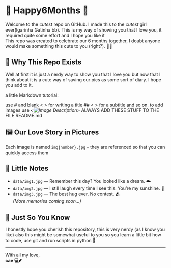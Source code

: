# 💖 Happy6Months 💖

Welcome to the *cutest* repo on GitHub. I made this to the *cutest* girl ever(Igarinha Gatinha bb). This is my way of showing you that I love you, it required quite some effort and I hope you like it  
This repo was created to celebrate our 6 months together, I doubt anyone would make something this cute to you (right?). 🌙✨

## 🥰 Why This Repo Exists

Well at first it is just a nerdy way to show you that I love you but now that I think about it is a cute way of saving our pics as some sort of diary. I hope you add to it.

a little Markdown tutorial:

use # and blank < > for writing a title ## < > for a subtitle and so on.
to add images use *<![Image Description](Image_path)>*
ALWAYS ADD THESE STUFF TO THE FILE README.md

## 🖼️ Our Love Story in Pictures

Each image is named `img{number}.jpg` – they are referenced so that you can quickly access them

## 💬 Little Notes

- `data/img1.jpg` — Remember this day? You looked like a dream. ☁️  
- `data/img2.jpg` — I still laugh every time I see this. You’re my sunshine. 🌻  
- `data/img3.jpg` — The best hug ever. No contest. 🫂  
*(More memories coming soon...)*

## 🧡 Just So You Know

I honestly hope you cherish this repository, this is very nerdy (as I know you like) also this might be somewhat useful to you so you learn a little bit how to code, use git and run scripts in python 🐍

---

With all my love,  
**cae 💻💕**
